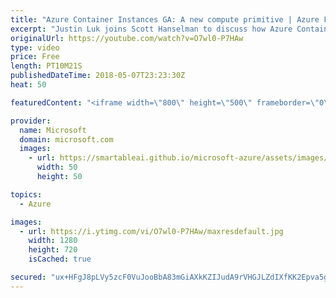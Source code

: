 ```yaml
---
title: "Azure Container Instances GA: A new compute primitive | Azure Friday"
excerpt: "Justin Luk joins Scott Hanselman to discuss how Azure Container Instances provide a new compute primitive in the form of on-demand containers. ACI provides efficient, granular compute that starts in seconds with simple packaging and no VM management. Use ACI in new and existing infrastructure, including"
originalUrl: https://youtube.com/watch?v=O7wl0-P7HAw
type: video
price: Free
length: PT10M21S
publishedDateTime: 2018-05-07T23:23:30Z
heat: 50

featuredContent: "<iframe width=\"800\" height=\"500\" frameborder=\"0\" src=\"https://www.youtube.com/embed/O7wl0-P7HAw\" allow=\"accelerometer; autoplay; encrypted-media; gyroscope; picture-in-picture\" allowfullscreen></iframe>"

provider:
  name: Microsoft
  domain: microsoft.com
  images:
    - url: https://smartableai.github.io/microsoft-azure/assets/images/organizations/microsoft.com-50x50.jpg
      width: 50
      height: 50

topics:
  - Azure

images:
  - url: https://i.ytimg.com/vi/O7wl0-P7HAw/maxresdefault.jpg
    width: 1280
    height: 720
    isCached: true

secured: "ux+HFgJ8pLVy5zcF0VuJooBbA83mGiAXkKZIJudA9rVHGJLZdIXfKK2Epva5gozmTH/j/NrQykSkgDy26bWOvklMCh7TPNKg3GMu4rjgKPPv81Eq6fFhdXd2AjyVRPBsFW2C8sGohK68iIJo7QzrvJLTOt+O0xoH1vciYAJwhnDryT/CXe0eguvlcOF1aPdeYEf1F1FWQ08mHUJUloHNuOoKQLqepRhsmBefuGixmgP7Y/OZs1wWb9Gx1d/PCCAfF2kpJ7LmlEVhDMIq4Xh8ixZHBtmwD1jg0QoAv0RMw/HOrrREMYjftHBbNMObhp+n0kiAP+SfP+Ql0rmY/2ODUE9wlPakgRcHhFY/nffLFoFmgNNXKdvBsSZ5E9BLDH/z5rGUv61lruWAhG3E1ZRQD7cBP72gD/HRjQLxaSlo6po=;n18nTAPEHiR4aCOy0HU/lg=="
---
```


